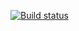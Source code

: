 [![Build status](https://ci.appveyor.com/api/projects/status/w9e24ti0lo5a4s3p?svg=true)](https://ci.appveyor.com/project/Brejnev1917/patterns)
